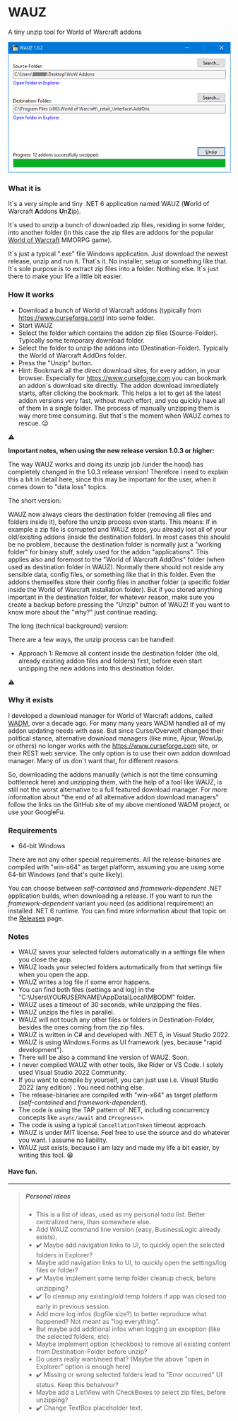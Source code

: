 # WAUZ
A tiny unzip tool for World of Warcraft addons

![WAUZ](screenshot.png)

### What it is
It´s a very simple and tiny .NET 6 application named WAUZ (**W**orld of Warcraft **A**ddons **U**n**Z**ip).

It´s used to unzip a bunch of downloaded zip files, residing in some folder, into another folder (in this case the zip files are addons for the popular [World of Warcraft](https://worldofwarcraft.com) MMORPG game).

It´s just a typical ".exe" file Windows application. Just download the newest release, unzip and run it. That´s it. No installer, setup or something like that. It´s sole purpose is to extract zip files into a folder. Nothing else. It´s just there to make your life a little bit easier. 

### How it works
- Download a bunch of World of Warcraft addons (typically from https://www.curseforge.com) into some folder.
- Start WAUZ
- Select the folder which contains the addon zip files (Source-Folder). Typically some temporary download folder.
- Select the folder to unzip the addons into (Destination-Folder). Typically the World of Warcraft AddOns folder.
- Press the "Unzip" button.
- Hint: Bookmark all the direct download sites, for every addon, in your browser. Especially for https://www.curseforge.com you can bookmark an addon´s download site directly. The addon download immediately starts, after clicking the bookmark. This helps a lot to get all the latest addon versions very fast, without much effort, and you quickly have all of them in a single folder. The process of manually unzipping them is way more time consuming. But that´s the moment when WAUZ comes to rescue. :wink:

:warning:

__Important notes, when using the new release version 1.0.3 or higher:__

The way WAUZ works and doing its unzip job /under the hood) has completely changed in the 1.0.3 release version! Therefore i need to explain this a bit in detail here, since this may be important for the user, when it comes down to "data loss" topics.

The short version:

WAUZ now always clears the destination folder (removing all files and folders inside it), before the unzip process even starts. This means: If in example a zip file is corrupted and WAUZ stops, you already lost all of your old/existing addons (inside the destination folder). In most cases this should be no problem, because the destination folder is normally just a "working folder" for binary stuff, solely used for the addon "applications". This applies also and foremost to the "World of Warcraft AddOns" folder (when used as destination folder in WAUZ). Normally there should not reside any sensible data, config files, or something like that in this folder. Even the addons themselfes store their config files in another folder (a specific folder inside the World of Warcraft installation folder). But if you stored anything important in the destination folder, for whatever reason, make sure you create a backup before pressing the "Unzip" button of WAUZ! If you want to know more about the "why?" just continue reading.

The long (technical background) version:



There are a few ways, the unzip process can be handled:
- Approach 1: Remove all content inside the destination folder (the old, already existing addon files and folders) first, before even start unzipping the new addons into this destination folder.

:warning:

### Why it exists
I developed a download manager for World of Warcraft addons, called [WADM](https://github.com/mbodm/wadm), over a decade ago. For many many years WADM handled all of my addon updating needs with ease. But since Curse/Overwolf changed their political stance, alternative download managers (like mine, Ajour, WowUp, or others) no longer works with the https://www.curseforge.com site, or their REST web service. The only option is to use their own addon download manager. Many of us don´t want that, for different reasons.

So, downloading the addons manually (which is not the time consuming bottleneck here) and unzipping them, with the help of a tool like WAUZ, is still not the worst alternative to a full featured download manager. For more information about "the end of all alternative addon download managers" follow the links on the GitHub site of my above mentioned WADM project, or use your GoogleFu.

### Requirements

- 64-bit Windows

There are not any other special requirements. All the release-binaries are compiled with "win-x64" as target platform, assuming you are using some 64-bit Windows (and that's quite likely).

You can choose between _self-contained_ and _framework-dependent_ .NET application builds, when downloading a release. If you want to run the _framework-dependent_ variant you need (as additional requirement) an installed .NET 6 runtime. You can find more information about that topic on the [Releases](https://github.com/mbodm/wauz/releases) page.

### Notes
- WAUZ saves your selected folders automatically in a settings file when you close the app.
- WAUZ loads your selected folders automatically from that settings file when you open the app.
- WAUZ writes a log file if some error happens.
- You can find both files (settings and log) in the "C:\Users\YOURUSERNAME\AppData\Local\MBODM" folder.
- WAUZ uses a timeout of 30 seconds, while unzipping the files.
- WAUZ unzips the files in parallel.
- WAUZ will not touch any other files or folders in Destination-Folder, besides the ones coming from the zip files.
- WAUZ is written in C# and developed with .NET 6, in Visual Studio 2022.
- WAUZ is using Windows.Forms as UI framework (yes, because "rapid development").
- There will be also a command line version of WAUZ. Soon.
- I never compiled WAUZ with other tools, like Rider or VS Code. I solely used Visual Studio 2022 Community.
- If you want to compile by yourself, you can just use i.e. Visual Studio 2022 (any edition) . You need nothing else.
- The release-binaries are compiled with "win-x64" as target platform (_self-contained_ and _framework-dependent_).
- The code is using the TAP pattern of .NET, including concurrency concepts like `async/await` and `IProgress<>`.
- The code is using a typical `CancellationToken` timeout approach.
- WAUZ is under MIT license. Feel free to use the source and do whatever you want. I assume no liability.
- WAUZ just exists, because i am lazy and made my life a bit easier, by writing this tool. :grin:

#### Have fun.

---

> ##### Personal ideas
> - This is a list of ideas, used as my personal todo list. Better centralized here, than somewhere else.
> - Add WAUZ command line version (easy, BusinessLogic already exists).
> - :heavy_check_mark: Maybe add navigation links to UI, to quickly open the selected folders in Explorer?
> - Maybe add navigation links to UI, to quickly open the settings/log files or folder?
> - :heavy_check_mark: Maybe implement some temp folder cleanup check, before unzipping?
> - :heavy_check_mark: To cleanup any existing/old temp folders if app was closed too early in previous session.
> - Add more log infos (logfile size?) to better reproduce what happened? Not meant as "log everything".
> - But maybe add additional infos when logging an exception (like the selected folders, etc).
> - Maybe implement option (checkbox) to remove all existing content from Destination-Folder before unzip?
> - Do users really want/need that? (Maybe the above "open in Explorer" option is enough here)
> - :heavy_check_mark: Missing or wrong selected folders lead to "Error occurred" UI status. Keep this behaivour?
> - Maybe add a ListView with CheckBoxes to select zip files, before unzipping?
> - :heavy_check_mark: Change TextBox placeholder text.
